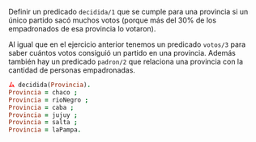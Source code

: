 Definir un predicado `decidida/1` que se cumple para una provincia si un único partido sacó muchos votos (porque más del 30% de los empadronados de esa provincia lo votaron).

Al igual que en el ejercicio anterior tenemos un predicado `votos/3` para saber cuántos votos consiguió un partido en una provincia. Además también hay un predicado `padron/2` que relaciona una provincia con la cantidad de personas empadronadas.

```prolog
ム decidida(Provincia).
Provincia = chaco ;
Provincia = rioNegro ;
Provincia = caba ;
Provincia = jujuy ;
Provincia = salta ;
Provincia = laPampa.
```
